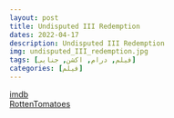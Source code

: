 ```yaml
---
layout: post
title: Undisputed III Redemption
dates: 2022-04-17
description: Undisputed III Redemption
img: undisputed_III_redemption.jpg
tags: [فیلم, درام, اکشن, جنایی]
categories: [فیلم]
---
```


[imdb](https://www.imdb.com/title/tt1156466/)  
[RottenTomatoes](https://www.rottentomatoes.com/m/undisputed_iii_redemption)
